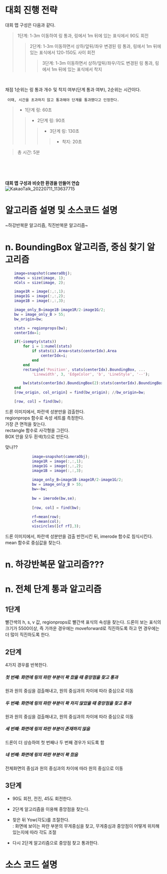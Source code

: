 # 대회 진행 전략
대회 맵 구성은 다음과 같다.
> 1단계: 1-3m 이동하여 링 통과, 링에서 1m 뒤에 있는 표식에서 90도 회전
>    > 2단계: 1-3m 이동하면서 상하/앞뒤/좌우 변경된 링 통과, 링에서 1m 뒤에 있는 표식에서 120-150도 사이 회전
>    >    > 3단계: 1-3m 이동하면서 상하/앞뒤/좌우/각도 변경된 링 통과, 링에서 1m 뒤에 있는 표식에서 착지  
<Br>

채점 1순위는 링 통과 개수 및 착지 여부(단계 통과 여부), 2순위는 시간이다.


     이때, 시간을 초과하지 않고 통과해야 단계를 통과했다고 인정한다.

> * 1단계 링: 60초     
>> * 2단계 링: 90초 
>>> * 3단계 링: 130초 
>>>> * 착지: 20초


> 총 시간: 5분
    
<br>
<br>
<br>

**대회 맵 구성과 비슷한 환경을 만들어 연습**<br>
![KakaoTalk_20220711_113637715](https://user-images.githubusercontent.com/103032180/178187069-9ce6c275-917b-4d44-9b45-9b5c5327a93e.jpg)



# 알고리즘 설명 및 소스코드 설명
~하강반복문 알고리즘, 직진반복문 알고리즘~

# n. BoundingBox 알고리즘, 중심 찾기 알고리즘

```matlab
    image=snapshot(cameraObj);
    nRows = size(image, 1);
    nCols = size(image, 2);

    image1R = image(:,:,1);
    image1G = image(:,:,2);
    image1B = image(:,:,3);

    image_only_B=image1B-image1R/2-image1G/2;
    bw = image_only_B > 55;
    bw_origin=bw;

    stats = regionprops(bw);   
    centerIdx=1;

    if(~isempty(stats)) 
        for i = 1:numel(stats)
            if stats(i).Area>stats(centerIdx).Area
                centerIdx=i; 
            end
        end
        rectangle('Position', stats(centerIdx).BoundingBox, ...
            'Linewidth', 3, 'EdgeColor', 'b', 'LineStyle', '--');

        bw(stats(centerIdx).BoundingBox(2):stats(centerIdx).BoundingBox(2)+stats(centerIdx).BoundingBox(4),stats(centerIdx).BoundingBox(1):stats(centerIdx).BoundingBox(1)+stats(centerIdx).BoundingBox(3))=1;
    end
    [row_origin, col_origin] = find(bw_origin); //bw_origin=bw;

    [row, col] = find(bw);
```
드론 이미지에서, 파란색 성분만을 검출한다.<br>
regionprops 함수로 속성 세트를 측정한다.<br>
가장 큰 면적을 찾는다.<br>
rectangle 함수로 사각형을 그린다.<br>
BOX 안을 모두 흰색(1)으로 만든다.<br>

맞나??
```matlab
            image=snapshot(cameraObj);
            image1R = image(:,:,1);
            image1G = image(:,:,2);
            image1B = image(:,:,3);
        
            image_only_B=image1B-image1R/2-image1G/2;
            bw = image_only_B > 55;
            bw=~bw; 
        
            bw = imerode(bw,se); 
    
            [row, col] = find(bw);
        
            rf=mean(row); 
            cf=mean(col);
            viscircles([cf rf],3);
```
드론 이미지에서, 파란색 성분만을 검출
반전시킨 뒤, imerode 함수로 침식시킨다.
mean 함수로 중심값을 찾는다.


# n. 하강반복문 알고리즘???



# n. 전체 단계 통과 알고리즘

## 1단계
빨간색의 h, s, v 값, regionprops로 빨간색 표식의 속성을 찾는다.
드론이 보는 표식의 크기가 5500이상, 즉 가까운 경우에는 moveforward로 직진하도록 하고
먼 경우에는 더 많이 직진하도록 한다.


## 2단계
4가지 경우를 반복한다. 

##### 첫 번째: 화면에 링의 파란 부분이 꽉 찼을 때 중앙점을 찾고 통과
원과 원의 중심을 검출해내고, 원의 중심과의 차이에 따라 중심으로 이동

##### 두 번째: 화면에 링의 파란 부분이 꽉 차지 않았을 때 중앙점을 찾고 통과
원과 원의 중심을 검출해내고, 원의 중심과의 차이에 따라 중심으로 이동

##### 세 번째: 화면에 링의 파란 부분이 존재하지 않음
드론이 더 상승하여 첫 번째나 두 번째 경우가 되도록 함

##### 네 번째: 화면에 링의 파란 부분이 꽉 찼음
전체화면의 중심과 원의 중심과의 차이에 따라 원의 중심으로 이동


## 3단계
* 90도 회전, 전진, 45도 회전한다.<br>
* 2단계 알고리즘을 이용해 중앙점을 찾는다. <br>
* 찾은 뒤 Yow(각도)를 조절한다. <br>
: 화면에 보이는 파란 부분의 무게중심을 찾고, 무게중심과 중앙점이 어떻게 위치해있는지에 따라 각도 조절

* 다시 2단계 알고리즘으로 중앙점 찾고 통과한다.




# 소스 코드 설명





